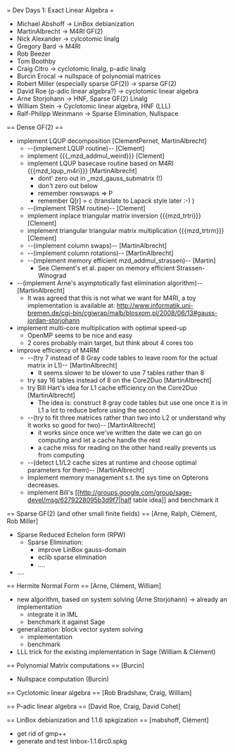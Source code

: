 = Dev Days 1: Exact Linear Algebra =

  * Michael Abshoff -> LinBox debianization
  * MartinAlbrecht -> M4RI GF(2)
  * Nick Alexander -> cylcotomic linalg
  * Gregory Bard -> M4RI
  * Rob Beezer
  * Tom Boothby
  * Craig Citro -> cyclotomic linalg, p-adic linalg
  * Burcin Erocal -> nullspace of polynomial matrices
  * Robert Miller (especially sparse GF(2)) -> sparse GF(2)
  * David Roe (p-adic linear algebra?) -> cyclotomic linear algebra
  * Arne Storjohann -> HNF, Sparse GF(2) Linalg
  * William Stein -> Cyclotomic linear algebra, HNF (LLL)
  * Ralf-Philipp Weinmann -> Sparse Elimination, Nullspace

== Dense GF(2) ==
 * implement LQUP decomposition [ClementPernet, MartinAlbrecht]
   * --(implement LQUP routine)-- [Clement]
   * implement {{{_mzd_addmul_weird}}} [Clement]
   * implement LQUP basecase routine based on M4RI {{{mzd_lqup_m4ri}}} [MartinAlbrecht]
     * dont' zero out in _mzd_gauss_submatrix (!)
     * don't zero out below
     * remember rowswaps => P
     * remember Q[r] = c (translate to Lapack style later :-) )
   * --(implement TRSM routine)-- [Clement]
   * implement inplace triangular matrix inversion {{{mzd_trtri}}} [Clement]
   * implement triangular triangular matrix multiplication {{{mzd_trtrm}}} [Clement]
   * --(implement column swaps)-- [MartinAlbrecht]
   * --(implement column rotations)-- [MartinAlbrecht]
   * --(implement memory efficient mzd_addmul_strassen)-- [Martin]
     * See Clement's et al. paper on memory efficient Strassen-Winograd
 * --(implement Arne's asymptotically fast elimination algorithm)-- [MartinAlbrecht]
   * It was agreed that this is not what we want for M4RI, a toy implementation is available at: http://www.informatik.uni-bremen.de/cgi-bin/cgiwrap/malb/blosxom.pl/2008/06/13#gauss-jordan-storjohann
 * implement multi-core multiplication with optimal speed-up
   * OpenMP seems to be nice and easy
   * 2 cores probably main target, but think about 4 cores too
 * improve efficiency of M4RM
   * --(try 7 instead of 8 Gray code tables to leave room for the actual matrix in L1)-- [MartinAlbrecht]
     * It seems slower to be slower to use 7 tables rather than 8
   * try say 16 tables instead of 8 on the Core2Duo [MartinAlbrecht]
   * try Bill Hart's idea for L1 cache efficiency on the Core2Duo [MartinAlbrecht]
     * The idea is: construct 8 gray code tables but use one once it is in L1 a lot to reduce before using the second
   * --(try to fit three matrices rather than two into L2 or understand why it works so good for two)-- [MartinAlbrecht]
     * it works since once we've written the date we can go on computing and let a cache handle the rest
     * a cache miss for reading on the other hand really prevents us from computing
   * --(detect L1/L2 cache sizes at runtime and choose optimal parameters for them)-- [MartinAlbrecht]
   * Implement memory management s.t. the sys time on Opterons decreases.
   * implement Bill's [[http://groups.google.com/group/sage-devel/msg/6279228095b3d9f7|half table idea]] and benchmark it 

== Sparse GF(2) (and other small finite fields) ==
 [Arne, Ralph, Clément, Rob Miller]
 * Sparse Reduced Echelon form (RPW)
   * Sparse Elimination: 
     * improve LinBox gauss-domain
     * eclib sparse elimination
     * ....
 * ....


== Hermite Normal Form ==
 [Arne, Clément, William]
 * new algorithm, based on system solving (Arne Storjohann) -> already an implementation
   * integrate it in IML
   * benchmark it against Sage
 * generalization: block vector system solving
   * implementation
   * benchmark
 * LLL trick for the existing implementation in Sage (William & Clément)

== Polynomial Matrix computations ==
 [Burcin]
 * Nullspace computation (Burcin)

== Cyclotomic linear algebra ==
 [Rob Bradshaw, Craig, William]

== P-adic linear algebra ==
 [David Roe, Craig, David Cohet]

== LinBox debianization and 1.1.6 spkgization ==
 [mabshoff, Clément]
 * get rid of gmp++
 * generate and test linbox-1.1.6rc0.spkg
